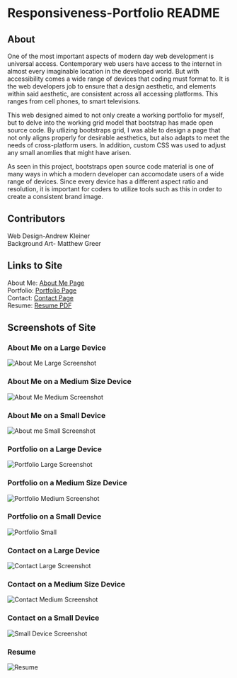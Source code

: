 # Responsiveness-Portfolio README

## About

One of the most important aspects of modern day web development is universal access. Contemporary web users have access to the internet in almost every imaginable location in the developed world. But with accessibility comes a wide range of devices that coding must format to. It is the web developers job to ensure that a design aesthetic, and elements within said aesthetic, are consistent across all accessing platforms. This ranges from cell phones, to smart televisions.

This web designed aimed to not only create a working portfolio for myself, but to delve into the working grid model that bootstrap has made open source code. By utlizing bootstraps grid, I was able to design a page that not only aligns properly for desirable aesthetics, but also adapts to meet the needs of cross-platform users. In addition, custom CSS was used to adjust any small anomlies that might have arisen.

As seen in this project, bootstraps open source code material is one of many ways in which a modern developer can accomodate users of a wide range of devices. Since every device has a different aspect ratio and resolution, it is important for coders to utilize tools such as this in order to create a consistent brand image.

## Contributors
Web Design-Andrew Kleiner\
Background Art- Matthew Greer

## Links to Site
About Me: [About Me Page](https://akleiner26.github.io/Responsiveness-Portfolio/)\
Portfolio: [Portfolio Page](https://akleiner26.github.io/Responsiveness-Portfolio/portfolio.html)\
Contact: [Contact Page](https://akleiner26.github.io/Responsiveness-Portfolio/contact.html)\
Resume: [Resume PDF](https://akleiner26.github.io/Responsiveness-Portfolio/assets/images/Andrew%20Kleiner%20Resume%202020%20Code.pdf)

## Screenshots of Site
### About Me on a Large Device
<img src="/assets/images/Screenshots/aboutMeBig.png" alt="About Me Large Screenshot">

### About Me on a Medium Size Device
<img src="/assets/images/Screenshots/aboutMeMed.png" alt="About Me Medium Screenshot">

### About Me on a Small Device
<img src="/assets/images/Screenshots/aboutMeSmall.png" alt="About me Small Screenshot">

### Portfolio on a Large Device
<img src="/assets/images/Screenshots/portfolioBig.png" alt="Portfolio Large Screenshot">

### Portfolio on a Medium Size Device
<img src="/assets/images/Screenshots/portfolioMed.png" alt="Portfolio Medium Screenshot">

### Portfolio on a Small Device
<img src="/assets/images/Screenshots/portfolioSmall.png" alt="Portfolio Small">

### Contact on a Large Device
<img src="/assets/images/Screenshots/contactBig.png" alt="Contact Large Screenshot">

### Contact on a Medium Size Device
<img src="/assets/images/Screenshots/contactMed.png" alt="Contact Medium Screenshot">

### Contact on a Small Device
<img src="/assets/images/Screenshots/contactSmall.png" alt="Small Device Screenshot">

### Resume
<img src="/assets/images/Screenshots/resume.png" alt="Resume">


